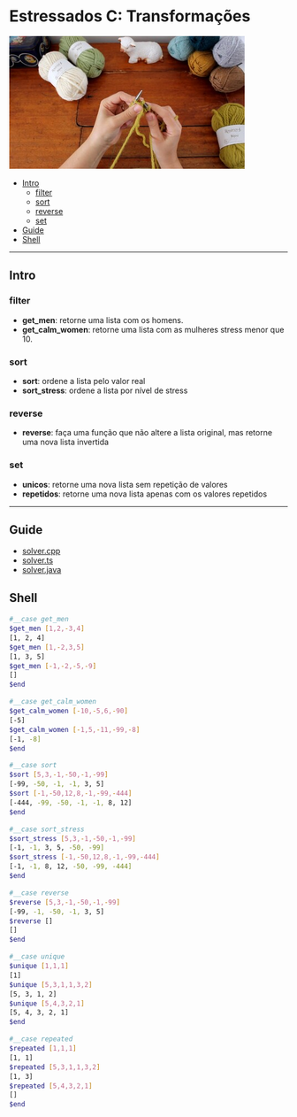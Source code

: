 # Estressados C: Transformações

![cover](cover.jpg)

<!-- toc -->
- [Intro](#intro)
  - [filter](#filter)
  - [sort](#sort)
  - [reverse](#reverse)
  - [set](#set)
- [Guide](#guide)
- [Shell](#shell)
<!-- toc -->

***

## Intro

### filter

- **get_men**: retorne uma lista com os homens.
- **get_calm_women**: retorne uma lista com as mulheres stress menor que 10.

### sort

- **sort**: ordene a lista pelo valor real
- **sort_stress**: ordene a lista por nível de stress

### reverse

- **reverse**: faça uma função que não altere a lista original, mas retorne uma nova lista invertida

### set

- **unicos**: retorne uma nova lista sem repetição de valores
- **repetidos**: retorne uma nova lista apenas com os valores repetidos

***

## Guide

- [solver.cpp](.cache/draft.cpp)
- [solver.ts](.cache/draft.ts)
- [solver.java](.cache/draft.java)

## Shell

```sh
#__case get_men
$get_men [1,2,-3,4]
[1, 2, 4]
$get_men [1,-2,3,5]
[1, 3, 5]
$get_men [-1,-2,-5,-9]
[]
$end
```

```sh
#__case get_calm_women
$get_calm_women [-10,-5,6,-90]
[-5]
$get_calm_women [-1,5,-11,-99,-8]
[-1, -8]
$end
```

```sh
#__case sort
$sort [5,3,-1,-50,-1,-99]
[-99, -50, -1, -1, 3, 5]
$sort [-1,-50,12,8,-1,-99,-444]
[-444, -99, -50, -1, -1, 8, 12]
$end
```

```sh
#__case sort_stress
$sort_stress [5,3,-1,-50,-1,-99]
[-1, -1, 3, 5, -50, -99]
$sort_stress [-1,-50,12,8,-1,-99,-444]
[-1, -1, 8, 12, -50, -99, -444]
$end
```

```sh
#__case reverse
$reverse [5,3,-1,-50,-1,-99]
[-99, -1, -50, -1, 3, 5]
$reverse []
[]
$end
```

```sh
#__case unique
$unique [1,1,1]
[1]
$unique [5,3,1,1,3,2]
[5, 3, 1, 2]
$unique [5,4,3,2,1]
[5, 4, 3, 2, 1]
$end
```

```sh
#__case repeated
$repeated [1,1,1]
[1, 1]
$repeated [5,3,1,1,3,2]
[1, 3]
$repeated [5,4,3,2,1]
[]
$end
```
